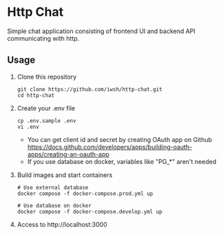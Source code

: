 # Http Chat

Simple chat application consisting of frontend UI and backend API communicating with http.

## Usage

1. Clone this repository
    ```
    git clone https://github.com/iwsh/http-chat.git
    cd http-chat
    ```

1. Create your .env file
    ```
    cp .env.sample .env
    vi .env
    ```
    - You can get client id and secret by creating OAuth app on Github
        https://docs.github.com/developers/apps/building-oauth-apps/creating-an-oauth-app
    - If you use database on docker, variables like "PG_*" aren't needed



1. Build images and start containers
    ```
    # Use external database
    docker compose -f docker-compose.prod.yml up

    # Use database on docker
    docker compose -f docker-compose.develop.yml up
    ```

1. Access to http://localhost:3000
